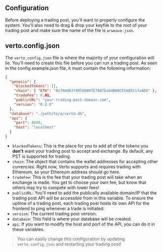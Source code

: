 ## Configuration

Before deploying a trading post, you'll want to properly configure the system. You'll also need to drag & drop your keyfile to the root of your trading post and make sure the name of the file is `arweave.json`.

## verto.config.json

The `verto.config.json` file is where the majority of your configuration will lie. You'll need to create this file before you can run a trading post. As seen in the config.example.json file, it must contain the following information:

```json
{
  "genesis": {
    "blockedTokens": [],
    "chain": { "ETH": "0x70dd63799560097E7807Ea94BA0CE5A85C1feAD8" },
    "tradeFee": 0.01,
    "publicURL": "your-trading-post-domain.com",
    "version": "0.2.0"
  },
  "database": "./path/to/a/verto.db",
  "api": {
    "port": 8080,
    "host": "localhost"
  }
}
```

- `blockedTokens`: This is the place for you to add all of the tokens you **don't** want your trading post to accept and exchange. By default, any PST is supported for trading.
- `chain`: The object that contains the wallet addresses for accepting other currencies. Right now, Verto supports and requires trading with Ethereum, so your Ethereum address should go here.
- `tradeFee`: This is the fee that your trading post will take when an exchange is made. You get to choose your own fee, but know that others may try to compete with lower fees!
- `publicURL`: You'll need to add the publically available domain/IP that the trading post API will be accessible from in this variable. To ensure the uptime of a trading post, each trading post hosts its own API for the frontend to ping whenever a trade is initiated.
- `version`: The current trading post version.
- `database`: This field is where your database will be created.
- `api`: If you want to modify the host and port of the API, you can do it in these variables.

> You can easily change this configuration by updating `verto.config.json` and restarting your trading post!